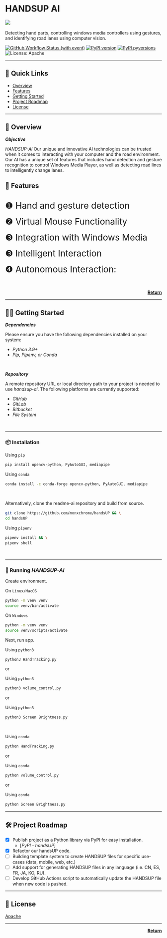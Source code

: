 # HANDSUP AI

<img src="https://img.icons8.com/?size=512&id=kTuxVYRKeKEY&format=png" width="100" />

Detecting hand parts, controlling windows media controllers using gestures, and identifying road lanes using computer vision.

[![GitHub Workflow Status (with event)](https://img.shields.io/github/actions/workflow/status/eli64s/readme-ai/.github%2Fworkflows%2Frelease-pipeline.yml?logo=GitHub&label=handsup&color=c125ff)](https://github.com/monxchrome/handsUP)
[![PyPI version](https://img.shields.io/pypi/v/readmeai?color=c125ff)](https://pypi.org/project/pypi-latest/)
[![PyPI pyversions](https://img.shields.io/pypi/pyversions/readmeai.svg?color=c125ff)](https://pypi.python.org/pypi/readmeai/)
![License: Apache](https://img.shields.io/github/license/eli64s/readme-ai?color=c125ff)

---

## 🔗 Quick Links
* [Overview](#-overview)
* [Features](#-features)
* [Getting Started](#-getting-started)
* [Project Roadmap](#-project-roadmap)
* [License](#-license)

---

## 🔭 Overview

***Objective***

<em>HANDSUP-AI</em> Our unique and innovative AI technologies can be trusted when it comes to interacting with your computer and the road environment. Our AI has a unique set of features that includes hand detection and gesture recognition to control Windows Media Player, as well as detecting road lines to intelligently change lanes.<br>

## 🤖 Features

<br>
<div>
<details>
    <summary style="display: flex; align-items: center;">
        <span style="font-size: 2.0em;"> ❶ Hand and gesture detection</span>
    </summary>
    <table>
        <tr>
            <td>
                <h4><i>Project Hand and gesture detection</i></h4>
                <p>
                    ‣ Our AI exhibits high precision in recognizing user hands and dynamic gestures, making Windows Media Player control more intuitive and convenient. Easily adjust volume, switch tracks, and manage multimedia functions with natural hand movements.
                </p>
            </td>
        </tr>
        <tr>
            <td>
                <img src="./public/1.png" alt="badges" />
            </td>
        </tr>
    </table>
</details>
</div>
<br>
<div>
    <details>
        <summary style="display: flex; align-items: center;">
            <span style="font-size: 2.0em;"> ❷ Virtual Mouse Functionality</span>
        </summary>
        <table>
            <tr>
                <td colspan="2">
                    <h4><i>Virtual Mouse Functionality</i></h4>
                </td>
            </tr>
            <tr>
                <td colspan="2">
                    <p>‣ Our AI is equipped with advanced virtual mouse capabilities, allowing users to interact with their computer screens using hand gestures. Navigate through applications, click, and scroll effortlessly in a virtual environment, providing a hands-free and intuitive computing experience.</p>
                </td>
            </tr>
            <tr>
                <td align="center">
                    <img src="./public/1.gif" alt="repository-tree" />
                </td>
            </tr>
        </table>
    </details>
</div>
<br>
<div>
    <details>
        <summary style="display: flex; align-items: center;">
            <span style="font-size: 2.0em;"> ❸ Integration with Windows Media</span>
        </summary>
        <table>
            <tr>
                <td>
                    <h4><i>Integration with Windows Media</i></h4>
                    <p>
                        ‣ Our AI seamlessly integrates with Windows Media Player, ensuring smooth and efficient control of multimedia files. Simple gestures allow you to enjoy your music and videos effortlessly, making the control process more natural.
                    </p>
                </td>
            </tr>
            <tr>
                <td>
                    <img src="./public/3.png" alt="feature-table" />
                </td>
                <td>
                    <img src="./public/4.png" alt="feature-table" />
                </td>
            </tr>
        </table>
    </details>
</div>
<br>
<div>
    <details>
        <summary style="display: flex; align-items: center;">
            <span style="font-size: 2.0em;"> ❸ Intelligent Interaction</span>
        </summary>
        <table>
            <tr>
                <td colspan="2">
                    <h4><i>Intelligent Interaction</i></h4>
                </td>
            </tr>
            <tr>
                <td colspan="2">
                    <p>‣ Our AI is designed to understand and respond to your natural movements, creating a more intuitive and personalized user experience. It adapts to your gestures, providing a dynamic and responsive interaction that feels like second nature.</p>
                </td>
            </tr>
        </table>
    </details>
</div>
<br>
<div>
    <details>
        <summary style="display: flex; align-items: center;">
            <span style="font-size: 2.0em;"> ❹ Autonomous Interaction:</span>
        </summary>
        <table>
            <tr>
                <td colspan="2">
                    <h4><i>Autonomous Interaction:</i></h4>
                </td>
            </tr>
            <tr>
                <td colspan="2">
                    <p>‣ Experience a new level of automation as our AI learns from your behaviors, adapting and anticipating your preferences. This autonomous capability ensures a more personalized and efficient user experience over time.</p>
                    <p>‣ Our AI isn't just a technological advancement; it's a revolutionary companion that seamlessly integrates into your digital world, providing an unparalleled level of convenience, adaptability, and interaction. Embrace the future with our intelligent AI system — your gateway to a more connected and intuitive experience.</p>
                </td>
            </tr>
        </table>
    </details>
</div>
<br>
<br>

<p align="right">
  <a href="#top"><b>Return </b></a>
</p>

---

## 👩‍💻 Getting Started

***Dependencies***

Please ensure you have the following dependencies installed on your system:

- *Python 3.9+*
- *Pip, Pipenv, or Conda*

<br>

***Repository***

A remote repository URL or local directory path to your project is needed to use *handsup-ai*. The following platforms are currently supported:
- *GitHub*
- *GitLab*
- *Bitbucket*
- *File System*

<br>

---

### 📦 Installation

Using `pip`
```bash
pip install opencv-python, PyAutoGUI, mediapipe
```

Using `conda`
```bash
conda install -c conda-forge opencv-python, PyAutoGUI, mediapipe
```

<br>

Alternatively, clone the readme-ai repository and build from source.

```bash
git clone https://github.com/monxchrome/handsUP && \
cd handsUP
```

Using `pipenv`
```bash
pipenv install && \
pipenv shell
```

<br>

---

### 🚀 Running *HANDSUP-AI*

Create environment.

On `Linux/MacOS`
```bash
python -m venv venv
source venv/bin/activate
```

On `Windows`
```bash
python -m venv venv
source venv/scripts/activate
```

Next, run app.

Using `python3`
```bash
python3 HandTracking.py
```

or

Using `python3`
```bash
python3 volume_control.py
```

or

Using `python3`
```bash
python3 Screen Brightness.py
```

<br>

Using `conda`
```bash
python HandTracking.py
```

or

Using `conda`
```bash
python volume_control.py
```

or

Using `conda`
```bash
python Screen Brightness.py
```

---

## 🛠 Project Roadmap

- [X] Publish project as a Python library via PyPI for easy installation.
  - [*PyPI - handsUP*]
- [X] Refactor our handsUP code.
- [ ] Building template system to create HANDSUP files for specific use-cases (data, mobile, web, etc.)
- [ ] Add support for generating HANDSUP files in any language (i.e. CN, ES, FR, JA, KO, RU).
- [ ] Develop GitHub Actions script to automatically update the HANDSUP file when new code is pushed.

---

## 📄 License

[Apache](https://github.com/monxchrome/handsUP/blob/main/LICENSE)

---

<p align="right">
  <a href="#top"><b>Return</b></a>
</p>